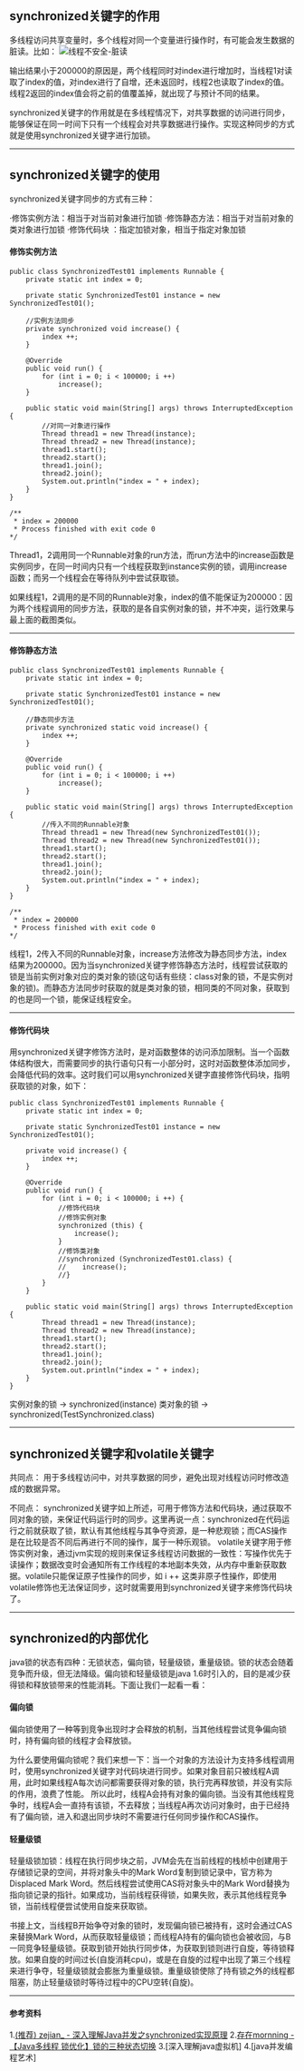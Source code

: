 ## synchronized关键字的作用
多线程访问共享变量时，多个线程对同一个变量进行操作时，有可能会发生数据的脏读。比如：
![线程不安全-脏读](https://img-blog.csdn.net/20180808173808856?watermark/2/text/aHR0cHM6Ly9ibG9nLmNzZG4ubmV0L2FzZDUwMTgyMzIwNg==/font/5a6L5L2T/fontsize/400/fill/I0JBQkFCMA==/dissolve/70)

输出结果小于200000的原因是，两个线程同时对index进行增加时，当线程1对读取了index的值，对index进行了自增，还未返回时，线程2也读取了index的值。线程2返回的index值会将之前的值覆盖掉，就出现了与预计不同的结果。

synchronized关键字的作用就是在多线程情况下，对共享数据的访问进行同步，能够保证在同一时间下只有一个线程会对共享数据进行操作。实现这种同步的方式就是使用synchronized关键字进行加锁。

---

## synchronized关键字的使用
synchronized关键字同步的方式有三种：

·修饰实例方法：相当于对当前对象进行加锁
·修饰静态方法：相当于对当前对象的类对象进行加锁
·修饰代码块   ：指定加锁对象，相当于指定对象加锁

####  修饰实例方法

```
public class SynchronizedTest01 implements Runnable {
    private static int index = 0;

    private static SynchronizedTest01 instance = new SynchronizedTest01();

	//实例方法同步
    private synchronized void increase() {
        index ++;
    }

    @Override
    public void run() {
        for (int i = 0; i < 100000; i ++)
            increase();
    }

    public static void main(String[] args) throws InterruptedException {
	    //对同一对象进行操作
        Thread thread1 = new Thread(instance);
        Thread thread2 = new Thread(instance);
        thread1.start();
        thread2.start();
        thread1.join();
        thread2.join();
        System.out.println("index = " + index);
    }
}

/**
 * index = 200000
 * Process finished with exit code 0
*/
```

Thread1，2调用同一个Runnable对象的run方法，而run方法中的increase函数是实例同步，在同一时间内只有一个线程获取到instance实例的锁，调用increase函数；而另一个线程会在等待队列中尝试获取锁。

如果线程1，2调用的是不同的Runnable对象，index的值不能保证为200000：因为两个线程调用的同步方法，获取的是各自实例对象的锁，并不冲突，运行效果与最上面的截图类似。

---

#### 修饰静态方法

```
public class SynchronizedTest01 implements Runnable {
    private static int index = 0;

    private static SynchronizedTest01 instance = new SynchronizedTest01();

	//静态同步方法
    private synchronized static void increase() {
        index ++;
    }

    @Override
    public void run() {
        for (int i = 0; i < 100000; i ++)
            increase();
    }

    public static void main(String[] args) throws InterruptedException {
	    //传入不同的Runnable对象
        Thread thread1 = new Thread(new SynchronizedTest01());
        Thread thread2 = new Thread(new SynchronizedTest01());
        thread1.start();
        thread2.start();
        thread1.join();
        thread2.join();
        System.out.println("index = " + index);
    }
}

/**
 * index = 200000
 * Process finished with exit code 0
*/
```

线程1，2传入不同的Runnable对象，increase方法修改为静态同步方法，index结果为200000。因为当synchronized关键字修饰静态方法时，线程尝试获取的锁是当前实例对象对应的类对象的锁(这句话有些绕：class对象的锁，不是实例对象的锁)。而静态方法同步时获取的就是类对象的锁，相同类的不同对象，获取到的也是同一个锁，能保证线程安全。

---

#### 修饰代码块

用synchronized关键字修饰方法时，是对函数整体的访问添加限制。当一个函数体结构很大，而需要同步的执行语句只有一小部分时，这时对函数整体添加同步，会降低代码的效率。这时我们可以用synchronized关键字直接修饰代码块，指明获取锁的对象，如下：

```
public class SynchronizedTest01 implements Runnable {
    private static int index = 0;

    private static SynchronizedTest01 instance = new SynchronizedTest01();

    private void increase() {
        index ++;
    }

    @Override
    public void run() {
        for (int i = 0; i < 100000; i ++) {
	        //修饰代码块
	        //修饰实例对象
            synchronized (this) {
                increase();
            }
            //修饰类对象
            //synchronized (SynchronizedTest01.class) {
            //    increase();
            //}
        }
    }

    public static void main(String[] args) throws InterruptedException {
        Thread thread1 = new Thread(instance);
        Thread thread2 = new Thread(instance);
        thread1.start();
        thread2.start();
        thread1.join();
        thread2.join();
        System.out.println("index = " + index);
    }
}
```

实例对象的锁 -> synchronized(instance)
类对象的锁   -> synchronized(TestSynchronized.class)

---

## synchronized关键字和volatile关键字

共同点：
用于多线程访问中，对共享数据的同步，避免出现对线程访问时修改造成的数据异常。

不同点：
synchronized关键字如上所述，可用于修饰方法和代码块，通过获取不同对象的锁，来保证代码运行时的同步。这里再说一点：synchronized在代码运行之前就获取了锁，默认有其他线程与其争夺资源，是一种悲观锁；而CAS操作是在比较是否不同后再进行不同的操作，属于一种乐观锁。
volatile关键字用于修饰实例对象，通过jvm实现的规则来保证多线程访问数据的一致性：写操作优先于读操作；数据改变时会通知所有工作线程的本地副本失效，从内存中重新获取数据。volatile只能保证原子性操作的同步，如 i ++ 这类非原子性操作，即使用volatile修饰也无法保证同步，这时就需要用到synchronized关键字来修饰代码块了。

---

## synchronized的内部优化

java锁的状态有四种：无锁状态，偏向锁，轻量级锁，重量级锁。锁的状态会随着竞争而升级，但无法降级。偏向锁和轻量级锁是java 1.6时引入的，目的是减少获得锁和释放锁带来的性能消耗。下面让我们一起看一看：

#### 偏向锁

偏向锁使用了一种等到竞争出现时才会释放的机制，当其他线程尝试竞争偏向锁时，持有偏向锁的线程才会释放锁。

为什么要使用偏向锁呢？我们来想一下：当一个对象的方法设计为支持多线程调用时，使用synchronized关键字对代码块进行同步。如果对象目前只被线程A调用，此时如果线程A每次访问都需要获得对象的锁，执行完再释放锁，并没有实际的作用，浪费了性能。
所以此时，线程A会持有对象的偏向锁。当没有其他线程竞争时，线程A会一直持有该锁，不去释放；当线程A再次访问对象时，由于已经持有了偏向锁，进入和退出同步块时不需要进行任何同步操作和CAS操作。

#### 轻量级锁

轻量级锁加锁：线程在执行同步块之前，JVM会先在当前线程的栈桢中创建用于存储锁记录的空间，并将对象头中的Mark Word复制到锁记录中，官方称为Displaced Mark Word。然后线程尝试使用CAS将对象头中的Mark Word替换为指向锁记录的指针。如果成功，当前线程获得锁，如果失败，表示其他线程竞争锁，当前线程便尝试使用自旋来获取锁。

书接上文，当线程B开始争夺对象的锁时，发现偏向锁已被持有，这时会通过CAS来替换Mark Word，从而获取轻量级锁；而线程A持有的偏向锁也会被收回，与B一同竞争轻量级锁。获取到锁开始执行同步体，为获取到锁则进行自旋，等待锁释放。如果自旋的时间过长(自旋消耗cpu)，或是在自旋的过程中出现了第三个线程来进行争夺，轻量级锁就会膨胀为重量级锁。重量级锁使除了持有锁之外的线程都阻塞，防止轻量级锁时等待过程中的CPU空转(自旋)。

---

#### 参考资料

1.[(推荐) zejian_ -  深入理解Java并发之synchronized实现原理][1]
2.[存在mornning -【Java多线程 锁优化】锁的三种状态切换][2]
3.[深入理解java虚拟机]
4.[java并发编程艺术]

[1]: https://blog.csdn.net/javazejian/article/details/72828483
[2]: https://blog.csdn.net/sinat_33087001/article/details/77849575